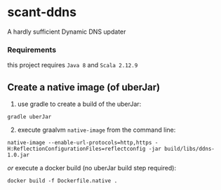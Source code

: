 # scant-ddns
A hardly sufficient Dynamic DNS updater

### Requirements
this project requires `Java 8` and `Scala 2.12.9`

## Create a native image (of uberJar)
1. use gradle to create a build of the uberJar:
```
gradle uberJar
```
2. execute graalvm `native-image` from the command line:
```
native-image --enable-url-protocols=http,https -H:ReflectionConfigurationFiles=reflectconfig -jar build/libs/ddns-1.0.jar
```
*or*
execute a docker build (no uberJar build step required):
```
docker build -f Dockerfile.native .
```
